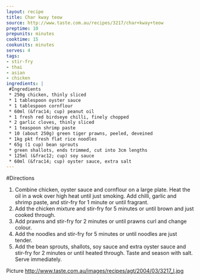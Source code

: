```yaml
---
layout: recipe
title: Char kway teow
source: http://www.taste.com.au/recipes/3217/char+kway+teow
preptime: 10
prepunits: minutes
cooktime: 15
cookunits: minutes
serves: 4
tags: 
- stir-fry
- thai
- asian
- chicken
ingredients: |
 #Ingredients
 * 250g chicken, thinly sliced
 * 1 tablespoon oyster sauce
 * 1 tablespoon cornflour
 * 60ml (&frac14; cup) peanut oil
 * 1 fresh red birdseye chilli, finely chopped
 * 2 garlic cloves, thinly sliced
 * 1 teaspoon shrimp paste
 * 10 (about 250g) green tiger prawns, peeled, deveined
 * 1kg pkt fresh flat rice noodles
 * 65g (1 cup) bean sprouts
 * green shallots, ends trimmed, cut into 3cm lengths
 * 125ml (&frac12; cup) soy sauce
 * 60ml (&frac14; cup) oyster sauce, extra salt
---
```

#Directions
1. Combine chicken, oyster sauce and cornflour on a large plate. Heat the oil in a wok over high heat until just smoking. Add chilli, garlic and shrimp paste, and stir-fry for 1 minute or until fragrant. 
2. Add the chicken mixture and stir-fry for 5 minutes or until brown and just cooked through. 
3. Add prawns and stir-fry for 2 minutes or until prawns curl and change colour.
4. Add the noodles and stir-fry for 5 minutes or until noodles are just tender. 
5. Add the bean sprouts, shallots, soy sauce and extra oyster sauce and stir-fry for 2 minutes or until heated through. Taste and season with salt. Serve immediately. 

Picture
http://www.taste.com.au/images/recipes/agt/2004/03/3217_l.jpg